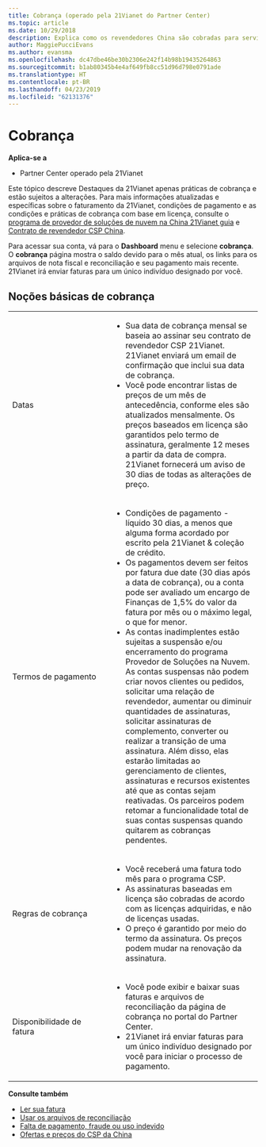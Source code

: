 ```yaml
---
title: Cobrança (operado pela 21Vianet do Partner Center)
ms.topic: article
ms.date: 10/29/2018
description: Explica como os revendedores China são cobradas para serviços que oferecem aos clientes.
author: MaggiePucciEvans
ms.author: evansma
ms.openlocfilehash: dc47dbe46be30b2306e242f14b98b19435264863
ms.sourcegitcommit: b1ab80345b4e4af649fb8cc51d96d798e0791ade
ms.translationtype: HT
ms.contentlocale: pt-BR
ms.lasthandoff: 04/23/2019
ms.locfileid: "62131376"
---
```

# <a name="billing"></a>Cobrança

**Aplica-se a**

-   Partner Center operado pela 21Vianet

Este tópico descreve Destaques da 21Vianet apenas práticas de cobrança e estão sujeitos a alterações. Para mais informações atualizadas e específicas sobre o faturamento da 21Vianet, condições de pagamento e as condições e práticas de cobrança com base em licença, consulte o [programa de provedor de soluções de nuvem na China 21Vianet guia](https://www.21vbluecloud.com/office365/SolProv_programguide/) e [ Contrato de revendedor CSP China](https://www.21vbluecloud.com/office365/ResellerAgr/).

Para acessar sua conta, vá para o **Dashboard** menu e selecione **cobrança**. O **cobrança** página mostra o saldo devido para o mês atual, os links para os arquivos de nota fiscal e reconciliação e seu pagamento mais recente. 21Vianet irá enviar faturas para um único indivíduo designado por você. 


## <a name="billing-basics"></a>Noções básicas de cobrança


<table>
<colgroup>
<col width="40%" />
<col width="60%" />
</colgroup>
<tbody>
<tr class="odd">
<td>Datas</td>
<td><ul>
<li>Sua data de cobrança mensal se baseia ao assinar seu contrato de revendedor CSP 21Vianet. 21Vianet enviará um email de confirmação que inclui sua data de cobrança.</li>
<li>Você pode encontrar listas de preços de um mês de antecedência, conforme eles são atualizados mensalmente. Os preços baseados em licença são garantidos pelo termo de assinatura, geralmente 12 meses a partir da data de compra. 21Vianet fornecerá um aviso de 30 dias de todas as alterações de preço.</li>
</ul></td>
</tr>
<tr class="even">
<td>Termos de pagamento</td>
<td><ul>
<li>Condições de pagamento - líquido 30 dias, a menos que alguma forma acordado por escrito pela 21Vianet & coleção de crédito.</li>
<li>Os pagamentos devem ser feitos por fatura due date (30 dias após a data de cobrança), ou a conta pode ser avaliado um encargo de Finanças de 1,5% do valor da fatura por mês ou o máximo legal, o que for menor.</li>
<li>As contas inadimplentes estão sujeitas a suspensão e/ou encerramento do programa Provedor de Soluções na Nuvem. As contas suspensas não podem criar novos clientes ou pedidos, solicitar uma relação de revendedor, aumentar ou diminuir quantidades de assinaturas, solicitar assinaturas de complemento, converter ou realizar a transição de uma assinatura. Além disso, elas estarão limitadas ao gerenciamento de clientes, assinaturas e recursos existentes até que as contas sejam reativadas. Os parceiros podem retomar a funcionalidade total de suas contas suspensas quando quitarem as cobranças pendentes.</li>
</ul></td>
</tr>
<tr class="odd">
<td>Regras de cobrança</td>
<td><ul>
<li>Você receberá uma fatura todo mês para o programa CSP.</li>
<li>As assinaturas baseadas em licença são cobradas de acordo com as licenças adquiridas, e não de licenças usadas.</li>
<li>O preço é garantido por meio do termo da assinatura. Os preços podem mudar na renovação da assinatura.</li>
</ul></td>
</tr>
<tr class="even">
<td>Disponibilidade de fatura</td>
<td><ul>
<li>Você pode exibir e baixar suas faturas e arquivos de reconciliação da página de cobrança no portal do Partner Center.</li>
<li>21Vianet irá enviar faturas para um único indivíduo designado por você para iniciar o processo de pagamento.</li>
</ul></td>
</tr>
</tbody>
</table>

**Consulte também** 
-   [Ler sua fatura](read-your-bill.md)
-   [Usar os arquivos de reconciliação](use-the-reconciliation-files.md)
-   [Falta de pagamento, fraude ou uso indevido](non-payment-fraud-or-misuse.md)
-   [Ofertas e preços do CSP da China](see-offers-and-pricing.md)

